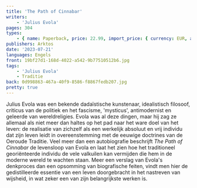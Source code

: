 ```yaml
---
title: 'The Path of Cinnabar'
writers:
    - 'Julius Evola'
pages: 304
types:
    - { name: Paperback, price: 22.99, import_price: { currency: EUR, amount: 15.6 }, isbn: 978-1-907166-02-0, size: { height: 222, width: 146, depth: 32 }, supplier: 'Ex Libris' }
publishers: Arktos
date: '2023-07-21'
languages: Engels
front: 19bf27d1-168d-4022-a542-9b77510512b6.jpg
tags:
    - 'Julius Evola'
    - Traditie
back: 0d998863-467a-40f9-8586-f8867fedb207.jpg
pretty: true
---
```


Julius Evola was een bekende dadaïstische kunstenaar, idealistisch filosoof, criticus van de politiek en het fascisme, 'mysticus', antimodernist en geleerde van wereldreligies. Evola was al deze dingen, maar hij zag ze allemaal als niet meer dan haltes op het pad naar het ware doel van het leven: de realisatie van zichzelf als een werkelijk absoluut en vrij individu dat zijn leven leidt in overeenstemming met de eeuwige doctrines van de Oeroude Traditie. Veel meer dan een autobiografie beschrijft *The Path of Cinnabar* de levensloop van Evola en laat het zien hoe het traditioneel georiënteerde individu de vele valkuilen kan vermijden die hem in de moderne wereld te wachten staan. Meer een verslag van Evola's denkproces dan een opsomming van biografische feiten, vindt men hier de gedistilleerde essentie van een leven doorgebracht in het nastreven van wijsheid, in wat zeker een van zijn belangrijkste werken is.
